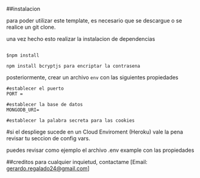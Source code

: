 ##instalacion 

para poder utilizar este template, es necesario que se descargue o se realice un git clone.

una vez hecho esto realizar la instalacion de dependencias 


`````shell

$npm install

npm install bcryptjs para encriptar la contrasena 
``````

posteriormente, crear un archivo `env` con las siguientes propiedades 

```env
#establecer el puerto
PORT = 

#establecer la base de datos
MONGODB_URI=

#establecer la palabra secreta para las cookies

```


#si el despliege sucede en un Cloud Enviroment (Heroku) vale la pena revisar tu seccion de config vars.

puedes revisar como ejemplo el archivo .env example con las propiedades


##creditos
para cualquier inquietud, contactame [Email: gerardo.regalado24@gmail.com]


